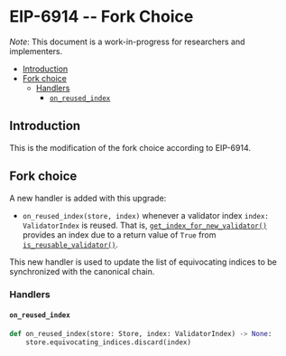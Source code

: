 # EIP-6914 -- Fork Choice

*Note*: This document is a work-in-progress for researchers and implementers.

<!-- mdformat-toc start --slug=github --no-anchors --maxlevel=6 --minlevel=2 -->

- [Introduction](#introduction)
- [Fork choice](#fork-choice)
  - [Handlers](#handlers)
    - [`on_reused_index`](#on_reused_index)

<!-- mdformat-toc end -->

## Introduction

This is the modification of the fork choice according to EIP-6914.

## Fork choice

A new handler is added with this upgrade:

- `on_reused_index(store, index)` whenever a validator index
  `index: ValidatorIndex` is reused. That is,
  [`get_index_for_new_validator()`](./beacon-chain.md#get_index_for_new_validator)
  provides an index due to a return value of `True` from
  [`is_reusable_validator()`](./beacon-chain.md#is_reusable_validator).

This new handler is used to update the list of equivocating indices to be
synchronized with the canonical chain.

### Handlers

#### `on_reused_index`

```python
def on_reused_index(store: Store, index: ValidatorIndex) -> None:
    store.equivocating_indices.discard(index)
```
